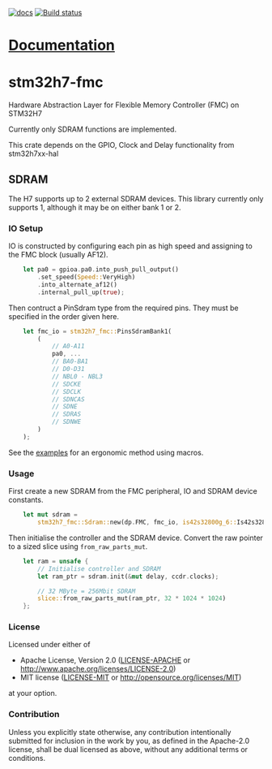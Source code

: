 [![docs](https://docs.rs/stm32h7-fmc/badge.svg)](https://docs.rs/stm32h7-fmc)
[![Build status](https://travis-ci.com/richardeoin/stm32h7-fmc.svg?branch=master)](https://travis-ci.com/stm32-rs/stm32h7xx-hal)

# [Documentation](https://docs.rs/stm32h7-fmc)

# stm32h7-fmc

Hardware Abstraction Layer for Flexible Memory Controller (FMC) on
STM32H7

Currently only SDRAM functions are implemented.

This crate depends on the GPIO, Clock and Delay functionality from
stm32h7xx-hal

## SDRAM

The H7 supports up to 2 external SDRAM devices. This library
currently only supports 1, although it may be on either bank 1 or
2.

### IO Setup

IO is constructed by configuring each pin as high speed and
assigning to the FMC block (usually AF12).

```rust
    let pa0 = gpioa.pa0.into_push_pull_output()
        .set_speed(Speed::VeryHigh)
        .into_alternate_af12()
        .internal_pull_up(true);
```

Then contruct a PinSdram type from the required pins. They must be
specified in the order given here.

```rust
    let fmc_io = stm32h7_fmc::PinsSdramBank1(
        (
            // A0-A11
            pa0, ...
            // BA0-BA1
            // D0-D31
            // NBL0 - NBL3
            // SDCKE
            // SDCLK
            // SDNCAS
            // SDNE
            // SDRAS
            // SDNWE
        )
    );
```

See the [examples](examples) for an ergonomic method using macros.

### Usage

First create a new SDRAM from the FMC peripheral, IO and SDRAM
device constants.

```rust
    let mut sdram =
        stm32h7_fmc::Sdram::new(dp.FMC, fmc_io, is42s32800g_6::Is42s32800g {});
```

Then initialise the controller and the SDRAM device. Convert the
raw pointer to a sized slice using `from_raw_parts_mut`.


```rust
    let ram = unsafe {
        // Initialise controller and SDRAM
        let ram_ptr = sdram.init(&mut delay, ccdr.clocks);

        // 32 MByte = 256Mbit SDRAM
        slice::from_raw_parts_mut(ram_ptr, 32 * 1024 * 1024)
    };
```


### License

Licensed under either of

 * Apache License, Version 2.0
   ([LICENSE-APACHE](LICENSE-APACHE) or http://www.apache.org/licenses/LICENSE-2.0)
 * MIT license
   ([LICENSE-MIT](LICENSE-MIT) or http://opensource.org/licenses/MIT)

at your option.

### Contribution

Unless you explicitly state otherwise, any contribution
intentionally submitted for inclusion in the work by you, as
defined in the Apache-2.0 license, shall be dual licensed as
above, without any additional terms or conditions.

